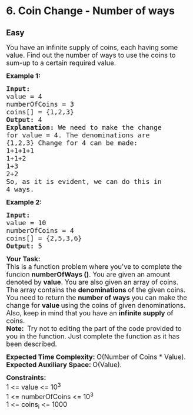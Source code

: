 # 6. Coin Change - Number of ways
## Easy 
<div class="problem-statement" style="user-select: auto;">
                <p style="user-select: auto;"></p><p style="user-select: auto;"><span style="font-size: 18px; user-select: auto;">You have an infinite supply of coins, each having some value. Find out the number of ways to use the coins to sum-up to a certain required value.</span></p>

<p style="user-select: auto;"><strong style="user-select: auto;"><span style="font-size: 18px; user-select: auto;">Example 1:</span></strong></p>

<pre style="user-select: auto;"><strong style="user-select: auto;"><span style="font-size: 18px; user-select: auto;">Input:
</span></strong><span style="font-size: 18px; user-select: auto;">value = 4
numberOfCoins = 3
coins[] = {1,2,3}
<strong style="user-select: auto;">Output: </strong>4<strong style="user-select: auto;">
Explanation: </strong>We need to make the change
for value = 4. The denominations are
{1,2,3} Change for 4 can be made:
1+1+1+1
1+1+2
1+3
2+2
So, as it is evident, we can do this in
4 ways.</span>
</pre>

<p style="user-select: auto;"><strong style="user-select: auto;"><span style="font-size: 18px; user-select: auto;">Example 2:</span></strong></p>

<pre style="user-select: auto;"><strong style="user-select: auto;"><span style="font-size: 18px; user-select: auto;">Input:
</span></strong><span style="font-size: 18px; user-select: auto;">value = 10
numberOfCoins = 4
coins[] = {2,5,3,6}
<strong style="user-select: auto;">Output: </strong>5</span></pre>

<p style="user-select: auto;"><strong style="user-select: auto;"><span style="font-size: 18px; user-select: auto;">Your Task:</span></strong><br style="user-select: auto;">
<span style="font-size: 18px; user-select: auto;">This is a function problem where you've to complete the funcion <strong style="user-select: auto;">numberOfWays ()</strong>. You are given an amount denoted by <strong style="user-select: auto;">value</strong>. You are also given an array of coins. The array<strong style="user-select: auto;"> </strong>contains the <strong style="user-select: auto;">denominations </strong>of the given coins. You need to return the <strong style="user-select: auto;">number of ways</strong> you can make the change for <strong style="user-select: auto;">value </strong>using the coins of given denominations. Also, keep in mind that you have an&nbsp;<strong style="user-select: auto;">infinite supply</strong> of coins.<br style="user-select: auto;">
<strong style="user-select: auto;">Note:&nbsp;</strong>&nbsp;Try not to editing the part of the code provided to you in the function. Just complete the function as it has been described.</span></p>

<p style="user-select: auto;"><span style="font-size: 18px; user-select: auto;"><strong style="user-select: auto;">Expected Time Complexity:&nbsp;</strong>O(Number of Coins * Value).<br style="user-select: auto;">
<strong style="user-select: auto;">Expected Auxiliary Space:&nbsp;</strong>O(Value).</span></p>

<p style="user-select: auto;"><strong style="user-select: auto;"><span style="font-size: 18px; user-select: auto;">Constraints:</span></strong><br style="user-select: auto;">
<span style="font-size: 18px; user-select: auto;">1 &lt;= value &lt;= 10<sup style="user-select: auto;">3</sup><br style="user-select: auto;">
1 &lt;= numberOfCoins &lt;= 10<sup style="user-select: auto;">3</sup><br style="user-select: auto;">
1 &lt;= coins<sub style="user-select: auto;">i</sub> &lt;= 1000</span></p>
 <p style="user-select: auto;"></p>
            </div>